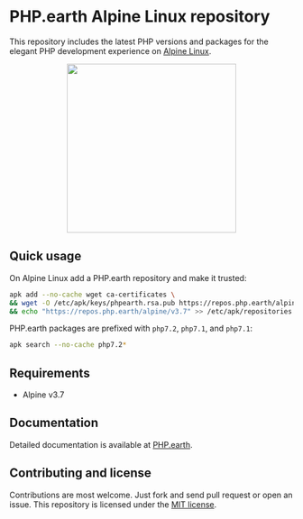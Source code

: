 # PHP.earth Alpine Linux repository

This repository includes the latest PHP versions and packages for the elegant PHP
development experience on [Alpine Linux](https://alpinelinux.org/).

<div align="center">
  <img src="https://cdn.rawgit.com/phpearth/logo/master/svg/indigo.svg" width="300">
</div>

## Quick usage

On Alpine Linux add a PHP.earth repository and make it trusted:

```bash
apk add --no-cache wget ca-certificates \
&& wget -O /etc/apk/keys/phpearth.rsa.pub https://repos.php.earth/alpine/phpearth.rsa.pub \
&& echo "https://repos.php.earth/alpine/v3.7" >> /etc/apk/repositories
```

PHP.earth packages are prefixed with `php7.2`, `php7.1`, and `php7.1`:

```bash
apk search --no-cache php7.2*
```

## Requirements

* Alpine v3.7

## Documentation

Detailed documentation is available at [PHP.earth](https://docs.php.earth/linux/alpine).

## Contributing and license

Contributions are most welcome. Just fork and send pull request or open an issue.
This repository is licensed under the
[MIT license](https://github.com/phpearth/alpine/blob/master/LICENSE).
